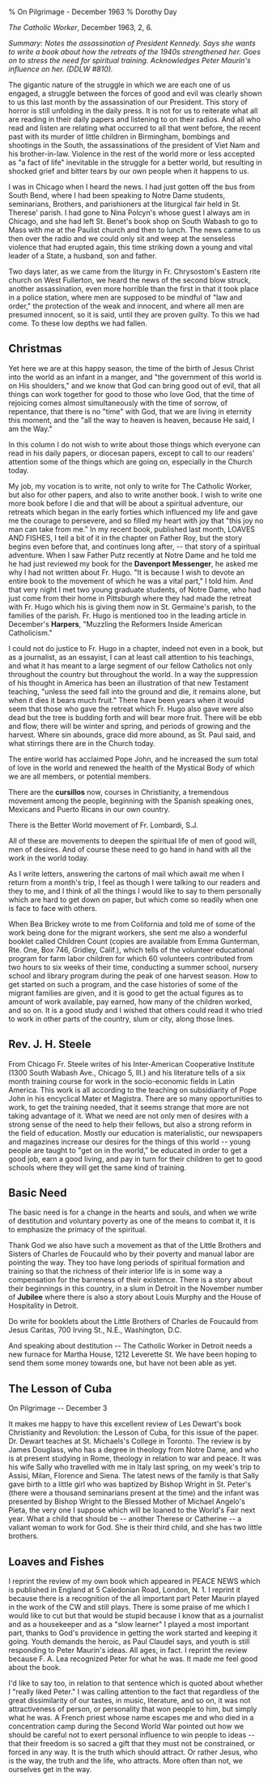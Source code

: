 % On Pilgrimage - December 1963
% Dorothy Day

*The Catholic Worker*, December 1963, 2, 6.

*Summary: Notes the assassination of President Kennedy. Says she wants to write a
book about how the retreats of the 1940s strengthened her. Goes on to
stress the need for spiritual training. Acknowledges Peter Maurin's
influence on her. (DDLW \#810).*

The gigantic nature of the struggle in which we are each one of us
engaged, a struggle between the forces of good and evil was clearly
shown to us this last month by the assassination of our President. This
story of horror is still unfolding in the daily press. It is not for us
to reiterate what all are reading in their daily papers and listening to
on their radios. And all who read and listen are relating what occurred
to all that went before, the recent past with its murder of little
children in Birmingham, bombings and shootings in the South, the
assassinations of the president of Viet Nam and his brother-in-law.
Violence in the rest of the world more or less accepted as "a fact of
life" inevitable in the struggle for a better world, but resulting in
shocked grief and bitter tears by our own people when it happens to us.

I was in Chicago when I heard the news. I had just gotten off the bus
from South Bend, where I had been speaking to Notre Dame students,
seminarians, Brothers, and parishioners at the liturgical fair held in
St. Therese' parish. I had gone to Nina Polcyn's whose guest I always am
in Chicago, and she had left St. Benet's book shop on South Wabash to go
to Mass with me at the Paulist church and then to lunch. The news came
to us then over the radio and we could only sit and weep at the
senseless violence that had erupted again, this time striking down a
young and vital leader of a State, a husband, son and father.

Two days later, as we came from the liturgy in Fr. Chrysostom's Eastern
rite church on West Fullerton, we heard the news of the second blow
struck, another assassination, even more horrible than the first in that
it took place in a police station, where men are supposed to be mindful
of "law and order," the protection of the weak and innocent, and where
all men are presumed innocent, so it is said, until they are proven
guilty. To this we had come. To these low depths we had fallen.

Christmas
---------

Yet here we are at this happy season, the time of the birth of Jesus
Christ into the world as an infant in a manger, and "the government of
this world is on His shoulders," and we know that God can bring good out
of evil, that all things can work together for good to those who love
God, that the time of rejoicing comes almost simultaneously with the
time of sorrow, of repentance, that there is no "time" with God, that we
are living in eternity this moment, and the "all the way to heaven is
heaven, because He said, I am the Way."

In this column I do not wish to write about those things which everyone
can read in his daily papers, or diocesan papers, except to call to our
readers' attention some of the things which are going on, especially in
the Church today.

My job, my vocation is to write, not only to write for The Catholic
Worker, but also for other papers, and also to write another book. I
wish to write one more book before I die and that will be about a
spiritual adventure, our retreats which began in the early forties which
influenced my life and gave me the courage to persevere, and so filled
my heart with joy that "this joy no man can take from me." In my recent
book, published last month, LOAVES AND FISHES, I tell a bit of it in the
chapter on Father Roy, but the story begins even before that, and
continues long after, -- that story of a spiritual adventure. When I saw
Father Putz recently at Notre Dame and he told me he had just reviewed
my book for the **Davenport Messenger**, he asked me why I had not
written about Fr. Hugo. "It is because I wish to devote an entire book
to the movement of which he was a vital part," I told him. And that very
night I met two young graduate students, of Notre Dame, who had just
come from their home in Pittsburgh where they had made the retreat with
Fr. Hugo which his is giving them now in St. Germaine's parish, to the
families of the parish. Fr. Hugo is mentioned too in the leading article
in December's **Harpers**, "Muzzling the Reformers Inside American
Catholicism."

I could not do justice to Fr. Hugo in a chapter, indeed not even in a
book, but as a journalist, as an essayist, I can at least call attention
to his teachings, and what it has meant to a large segment of our fellow
Catholics not only throughout the country but throughout the world. In a
way the suppression of his thought in America has been an illustration
of that new Testament teaching, "unless the seed fall into the ground
and die, it remains alone, but when it dies it bears much fruit." There
have been years when it would seem that those who gave the retreat which
Fr. Hugo also gave were also dead but the tree is budding forth and will
bear more fruit. There will be ebb and flow, there will be winter and
spring, and periods of growing and the harvest. Where sin abounds, grace
did more abound, as St. Paul said, and what stirrings there are in the
Church today.

The entire world has acclaimed Pope John, and he increased the sum total
of love in the world and renewed the health of the Mystical Body of
which we are all members, or potential members.

There are the **cursillos** now, courses in Christianity, a tremendous
movement among the people, beginning with the Spanish speaking ones,
Mexicans and Puerto Ricans in our own country.

There is the Better World movement of Fr. Lombardi, S.J.

All of these are movements to deepen the spiritual life of men of good
will, men of desires. And of course these need to go hand in hand with
all the work in the world today.

As I write letters, answering the cartons of mail which await me when I
return from a month's trip, I feel as though I were talking to our
readers and they to me, and I think of all the things I would like to
say to them personally which are hard to get down on paper, but which
come so readily when one is face to face with others.

When Bea Brickey wrote to me from Colifornia and told me of some of the
work being done for the migrant workers, she sent me also a wonderful
booklet called Children Count (copies are available from Emma Gunterman,
Rte. One, Box 746, Gridley, Calif.), which tells of the volunteer
educational program for farm labor children for which 60 volunteers
contributed from two hours to six weeks of their time, conducting a
summer school, nursery school and library program during the peak of one
harvest season. How to get started on such a program, and the case
histories of some of the migrant families are given, and it is good to
get the actual figures as to amount of work available, pay earned, how
many of the children worked, and so on. It is a good study and I wished
that others could read it who tried to work in other parts of the
country, slum or city, along those lines.

Rev. J. H. Steele
-----------------

From Chicago Fr. Steele writes of his Inter-American Cooperative
Institute (1300 South Wabash Ave., Chicago 5, Ill.) and his literature
tells of a six month training course for work in the socio-economic
fields in Latin America. This work is all according to the teaching on
subsidiarity of Pope John in his encyclical Mater et Magistra. There are
so many opportunities to work, to get the training needed, that it seems
strange that more are not taking advantage of it. What we need are not
only men of desires with a strong sense of the need to help their
fellows, but also a strong reform in the field of education. Mostly our
education is materialistic, our newspapers and magazines increase our
desires for the things of this world -- young people are taught to "get
on in the world," be educated in order to get a good job, earn a good
living, and pay in turn for their children to get to good schools where
they will get the same kind of training.

Basic Need
----------

The basic need is for a change in the hearts and souls, and when we
write of destitution and voluntary poverty as one of the means to combat
it, it is to emphasize the primacy of the spiritual.

Thank God we also have such a movement as that of the Little Brothers
and Sisters of Charles de Foucauld who by their poverty and manual labor
are pointing the way. They too have long periods of spiritual formation
and training so that the richness of their interior life is in some way
a compensation for the barreness of their existence. There is a story
about their beginnings in this country, in a slum in Detroit in the
November number of **Jubilee** where there is also a story about Louis
Murphy and the House of Hospitality in Detroit.

Do write for booklets about the Little Brothers of Charles de Foucauld
from Jesus Caritas, 700 Irving St., N.E., Washington, D.C.

And speaking about destitution -- The Catholic Worker in Detroit needs a
new furnace for Martha House, 1212 Leverette St. We have been hoping to
send them some money towards one, but have not been able as yet.

The Lesson of Cuba
------------------

On Pilgrimage -- December 3

It makes me happy to have this excellent review of Les Dewart's book
Christianity and Revolution: the Lesson of Cuba, for this issue of the
paper. Dr. Dewart teaches at St. Michaels's College in Toronto. The
review is by James Douglass, who has a degree in theology from Notre
Dame, and who is at present studying in Rome, theology in relation to
war and peace. It was his wife Sally who travelled with me in Italy last
spring, on my week's trip to Assisi, Milan, Florence and Siena. The
latest news of the family is that Sally gave birth to a little girl who
was baptized by Bishop Wright in St. Peter's (there were a thousand
seminarians present at the time) and the infant was presented by Bishop
Wright to the Blessed Mother of Michael Angelo's Pieta, the very one I
suppose which will be loaned to the World's Fair next year. What a child
that should be -- another Therese or Catherine -- a valiant woman to
work for God. She is their third child, and she has two little brothers.

Loaves and Fishes
-----------------

I reprint the review of my own book which appeared in PEACE NEWS which
is published in England at 5 Caledonian Road, London, N. 1. I reprint it
because there is a recognition of the all important part Peter Maurin
played in the work of the CW and still plays. There is some praise of me
which I would like to cut but that would be stupid because I know that
as a journalist and as a housekeeper and as a "slow learner" I played a
most important part, thanks to God's providence in getting the work
started and keeping it going. Youth demands the heroic, as Paul Claudel
says, and youth is still responding to Peter Maurin's ideas. All ages,
in fact. I reprint the review because F. A. Lea recognized Peter for
what he was. It made me feel good about the book.

I'd like to say too, in relation to that sentence which is quoted about
whether I "really liked Peter." I was calling attention to the fact that
regardless of the great dissimilarity of our tastes, in music,
literature, and so on, it was not attractiveness of person, or
personality that won people to him, but simply what he was. A French
priest whose name escapes me and who died in a concentration camp during
the Second World War pointed out how we should be careful not to exert
personal influence to win people to ideas -- that their freedom is so
sacred a gift that they must not be constrained, or forced in any way.
It is the truth which should attract. Or rather Jesus, who is the way,
the truth and the life, who attracts. More often than not, we ourselves
get in the way.
